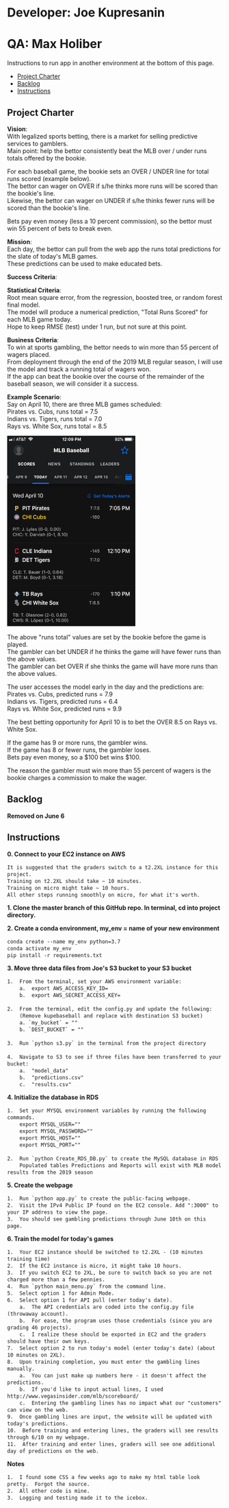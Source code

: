 # Developer: Joe Kupresanin
# QA: Max Holiber

Instructions to run app in another environment at the bottom of this page. 

<!-- toc -->

- [Project Charter](#project-charter)
- [Backlog](#backlog)
- [Instructions](#Instructions)

<!-- tocstop -->

## Project Charter 

**Vision**:  
With legalized sports betting, there is a market for selling predictive services to gamblers.  
Main point:  help the bettor consistently beat the MLB over / under runs totals offered by the bookie.  

For each baseball game, the bookie sets an OVER / UNDER line for total runs scored (example below).  
The bettor can wager on OVER if s/he thinks more runs will be scored than the bookie's line.  
Likewise, the bettor can wager on UNDER if s/he thinks fewer runs will be scored than the bookie's line.  

Bets pay even money (less a 10 percent commission), so the bettor must win 55 percent of bets to break even.  


**Mission**:  
Each day, the bettor can pull from the web app the runs total predictions for the slate of today's MLB games.  
These predictions can be used to make educated bets.  

**Success Criteria**:  

**Statistical Criteria**:  
Root mean square error, from the regression, boosted tree, or random forest final model.  
The model will produce a numerical prediction, "Total Runs Scored" for each MLB game today.  
Hope to keep RMSE (test) under 1 run, but not sure at this point.  

**Business Criteria**:  
To win at sports gambling, the bettor needs to win more than 55 percent of wagers placed.  
From deployment through the end of the 2019 MLB regular season, I will use the model and track a running total of wagers won.  
If the app can beat the bookie over the course of the remainder of the baseball season, we will consider it a success.  

**Example Scenario**:  
Say on April 10, there are three MLB games scheduled:  
Pirates vs. Cubs, runs total = 7.5  
Indians vs. Tigers, runs total = 7.0  
Rays vs. White Sox, runs total = 8.5

![example](mlb.png)

The above "runs total" values are set by the bookie before the game is played.  
The gambler can bet UNDER if he thinks the game will have fewer runs than the above values.  
The gambler can bet OVER if she thinks the game will have more runs than the above values.  

The user accesses the model early in the day and the predictions are:  
Pirates vs. Cubs, predicted runs = 7.9  
Indians vs. Tigers, predicted runs = 6.4  
Rays vs. White Sox, predicted runs = 9.9  

The best betting opportunity for April 10 is to bet the OVER 8.5 on Rays vs. White Sox.  

If the game has 9 or more runs, the gambler wins.  
If the game has 8 or fewer runs, the gambler loses.  
Bets pay even money, so a $100 bet wins $100.  

The reason the gambler must win more than 55 percent of wagers is the bookie charges a commission to make the wager.  


## Backlog

**Removed on June 6**


## Instructions

**0. Connect to your EC2 instance on AWS**

	It is suggested that the graders switch to a t2.2XL instance for this project.
	Training on t2.2XL should take ~ 10 minutes.  
	Training on micro might take ~ 10 hours.  
	All other steps running smoothly on micro, for what it's worth.  

**1. Clone the master branch of this GitHub repo.  In terminal, cd into project directory.**

**2. Create a conda environment, my_env = name of your new environment**
	
	conda create --name my_env python=3.7
	conda activate my_env
	pip install -r requirements.txt

**3.  Move three data files from Joe's S3 bucket to your S3 bucket**

	1.  From the terminal, set your AWS environment variable:
		a.  export AWS_ACCESS_KEY_ID=
		b.  export AWS_SECRET_ACCESS_KEY=
	
	2.  From the terminal, edit the config.py and update the following:
		(Remove kupebaseball and replace with destination S3 bucket)
		a. `my_bucket` = "" 
		b. `DEST_BUCKET` = "" 
		
	3.  Run `python s3.py` in the terminal from the project directory  
	
	4.  Navigate to S3 to see if three files have been transferred to your bucket:
		a.  "model_data"
		b.  "predictions.csv"
		c.  "results.csv"
		
**4. Initialize the database in RDS**

	1.  Set your MYSQL environment variables by running the following commands.
		export MYSQL_USER="" 
		export MYSQL_PASSWORD=""
		export MYSQL_HOST="" 
		export MYSQL_PORT=""
	
	2.  Run `python Create_RDS_DB.py` to create the MySQL database in RDS
		Populated tables Predictions and Reports will exist with MLB model results from the 2019 season
	
**5. Create the webpage**

	1.  Run `python app.py` to create the public-facing webpage.
	2.  Visit the IPv4 Public IP found on the EC2 console. Add ":3000" to your IP address to view the page.
	3.  You should see gambling predictions through June 10th on this page.  
	
**6. Train the model for today's games**

	1.  Your EC2 instance should be switched to t2.2XL - (10 minutes training time)
	2.  If the EC2 instance is micro, it might take 10 hours.  
	3.  If you switch EC2 to 2XL, be sure to switch back so you are not charged more than a few pennies.  
	4.  Run `python main_menu.py` from the command line.  
	5.  Select option 1 for Admin Mode.
	6.  Select option 1 for API pull (enter today's date).
		a.  The API credentials are coded into the config.py file (throwaway account).
		b.  For ease, the program uses those credentials (since you are grading 46 projects). 
		c.  I realize these should be exported in EC2 and the graders should have their own keys.  
	7.  Select option 2 to run today's model (enter today's date) (about 10 minutes on 2XL).
	8.  Upon training completion, you must enter the gambling lines manually.
		a.  You can just make up numbers here - it doesn't affect the predictions.
		b.  If you'd like to input actual lines, I used http://www.vegasinsider.com/mlb/scoreboard/
		c.  Entering the gambling lines has no impact what our "customers" can view on the web.
	9.  Once gambling lines are input, the website will be updated with today's predictions.  
	10.  Before training and entering lines, the graders will see results through 6/10 on my webpage. 
	11.  After training and enter lines, graders will see one additional day of predictions on the web.  
	
**Notes**

	1.  I found some CSS a few weeks ago to make my html table look pretty.  Forgot the source.  
	2.  All other code is mine.  
	3.  Logging and testing made it to the icebox.  
